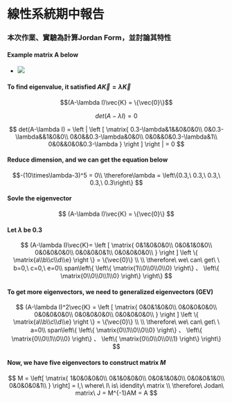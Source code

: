 # 線性系統期中報告
### 本次作業、實驗為計算Jordan Form，並討論其特性

#### Example matrix A below
- <img src="https://latex.codecogs.com/gif.latex?P(s | O_t )=\text { Probability of a sensor reading value when sleep onset is observed at a time bin } t " />
#### To find eigenvalue, it satisfied $A\vec{K} = \lambda\vec{K}$

$$(A-\lambda I)\vec{K} = \{\vec{0}\}$$

$$det(A-\lambda I) = 0$$

$$
det(A-\lambda I) = 
\left |
\left [
\matrix{
    0.3-\lambda&1&&0&0&0\\
    0&0.3-\lambda&&1&0&0\\
    0&0&&0.3-\lambda&0&0\\
    0&0&&0&0.3-\lambda&1\\
    0&0&&0&0&0.3-\lambda
    }
\right ]
\right |
= 0
$$

#### Reduce dimension, and we can get the equation below

$$-(10\times\lambda-3)^5 = 0\\
\therefore\lambda = \left\{0.3,\ 0.3,\ 0.3,\ 0.3,\ 0.3\right\}
$$

#### Sovle the eigenvector

$$
(A-\lambda I)\vec{K} = \{\vec{0}\}
$$

#### Let $\lambda$ be 0.3

$$
(A-\lambda I)\vec{K}= 
\left [
\matrix{
    0&1&0&0&0\\
    0&0&1&0&0\\
    0&0&0&0&0\\
    0&0&0&0&1\\
    0&0&0&0&0\\
    }
\right ]
    \left \{
    \matrix{a\\b\\c\\d\\e}
    \right \} = \{\vec{0}\}
    \\ 
    \\ 
    \therefore\ we\ can\ get\ \ b=0,\ c=0,\ e=0\\
    span\left\{
    \left\{
    \matrix{1\\0\\0\\0\\0}
    \right\}
    、
    \left\{
    \matrix{0\\0\\0\\1\\0}
    \right\}
    \right\}
$$

#### To get more eigenvectors, we need to generalized eigenvectors (GEV)

$$
(A-\lambda I)^2\vec{K} = 
\left [
\matrix{
    0&0&1&0&0\\
    0&0&0&0&0\\
    0&0&0&0&0\\
    0&0&0&0&0\\
    0&0&0&0&0\\
    }
\right ]
    \left \{
    \matrix{a\\b\\c\\d\\e}
    \right \} = \{\vec{0}\}
    \\ 
    \\ 
    \therefore\ we\ can\ get\ \ a=0\\
    span\left\{
    \left\{
    \matrix{0\\1\\0\\0\\0}
    \right\}
    、
    \left\{
    \matrix{0\\0\\1\\0\\0}
    \right\}
    、
    \left\{
    \matrix{0\\0\\0\\0\\1}
    \right\}
    \right\}
$$

#### Now, we have five eigenvectors to construct matrix $M$
$$
M = 
\left[
\matrix{
    1&0&0&0&0\\
    0&1&0&0&0\\
    0&0&1&0&0\\
    0&0&0&1&0\\
    0&0&0&0&1\\
}
\right]
= I,\ where\ I\ is\ idendity\ matrix
\\
\therefore\ Jodan\ matrix\ J = M^{-1}AM = A
$$
